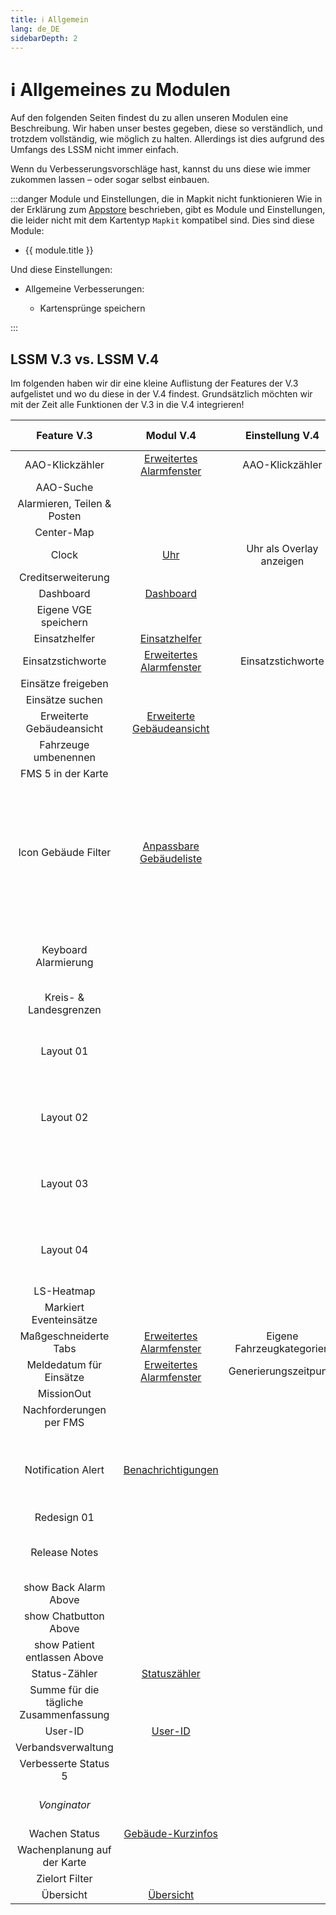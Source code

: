 ```yaml
---
title: ℹ️ Allgemein
lang: de_DE
sidebarDepth: 2
---
```


# ℹ️ Allgemeines zu Modulen

Auf den folgenden Seiten findest du zu allen unseren Modulen eine Beschreibung. Wir haben unser bestes gegeben, diese so verständlich, und trotzdem vollständig, wie möglich zu halten. Allerdings ist dies aufgrund des Umfangs des LSSM nicht immer einfach.

Wenn du Verbesserungsvorschläge hast, kannst du uns diese wie immer zukommen lassen – oder sogar selbst einbauen.

:::danger Module und Einstellungen, die in Mapkit nicht funktionieren
Wie in der Erklärung zum [Appstore](appstore.md) beschrieben, gibt es Module und Einstellungen, die leider nicht mit dem Kartentyp `Mapkit` kompatibel sind. Dies sind diese Module:
<ul>
    <li v-for="module in $themeConfig.variables.noMapkitModules.de_DE" :key="module.title">
        <router-link :to="module.f">
            {{ module.title }}
        </router-link>
    </li>
</ul>
    Und diese Einstellungen:
<ul>
    <li><router-link to="modules/generalExtensions">
        Allgemeine Verbesserungen:
        <ul>
            <li><router-link to="modules/generalExtensions#kartensprunge-speichern">
                Kartensprünge speichern
            </router-link></li>
        </ul>
    </router-link></li>
</ul>
:::

## LSSM V.3 vs. LSSM V.4

Im folgenden haben wir dir eine kleine Auflistung der Features der V.3 aufgelistet und wo du diese in der V.4 findest.
Grundsätzlich möchten wir mit der Zeit alle Funktionen der V.3 in die V.4 integrieren!

|              Feature V.3               |                   Modul V.4                    |      Einstellung V.4      |                    Änderungen / Hinweise                     |
| :------------------------------------: | :--------------------------------------------: | :-----------------------: | :----------------------------------------------------------: |
|            AAO-Klickzähler             | [Erweitertes Alarmfenster][extendedCallWindow] |      AAO-Klickzähler      |                                                              |
|               AAO-Suche                |                                                |                           |                                                              |
|      Alarmieren, Teilen & Posten       |                                                |                           |                                                              |
|               Center-Map               |                                                |                           |                                                              |
|                 Clock                  |                  [Uhr][clock]                  | Uhr als Overlay anzeigen  |                                                              |
|           Creditserweiterung           |                                                |                           |                                                              |
|               Dashboard                |             [Dashboard][dashboard]             |                           |                                                              |
|          Eigene VGE speichern          |                                                |                           |                                                              |
|             Einsatzhelfer              |         [Einsatzhelfer][missionHelper]         |                           |                                                              |
|           Einsatzstichworte            | [Erweitertes Alarmfenster][extendedCallWindow] |     Einsatzstichworte     |                                                              |
|           Einsätze freigeben           |                                                |                           |                                                              |
|            Einsätze suchen             |                                                |                           |                                                              |
|       Erweiterte Gebäudeansicht        | [Erweiterte Gebäudeansicht][extendedBuilding]  |                           |                                                              |
|          Fahrzeuge umbenennen          |                                                |                           |                                                              |
|           FMS 5 in der Karte           |                                                |                           |                                                              |
|          Icon Gebäude Filter           | [Anpassbare Gebäudeliste][buildingListFilter]  |                           | Es werden keine Icons mehr Standardmäßig ersetzt. Dafür kann das Modul der V.4 viel mehr: Du kannst die Filter selbstständig festlegen, sowohl mit Text als auch mit Icons! |
|          Keyboard Alarmierung          |                                                |                           | Wir werden in Zukunft ein Modul für viele selbst anpassbare Hotkeys anbieten |
|         Kreis- & Landesgrenzen         |                                                |                           |                                                              |
|               Layout 01                |                                                |                           | Wir möchten ein Modul für viele Layouts anbieten, die man auch selbst anpassen kann. |
|               Layout 02                |                                                |                           | Wir möchten ein Modul für viele Layouts anbieten, die man auch selbst anpassen kann. |
|               Layout 03                |                                                |                           | Wir möchten ein Modul für viele Layouts anbieten, die man auch selbst anpassen kann. |
|               Layout 04                |                                                |                           | Wir möchten ein Modul für viele Layouts anbieten, die man auch selbst anpassen kann. |
|               LS-Heatmap               |                                                |                           |                                                              |
|         Markiert Eventeinsätze         |                                                |                           |                                                              |
|         Maßgeschneiderte Tabs          | [Erweitertes Alarmfenster][extendedCallWindow] | Eigene Fahrzeugkategorien |                                                              |
|        Meldedatum für Einsätze         | [Erweitertes Alarmfenster][extendedCallWindow] |   Generierungszeitpunkt   |                                                              |
|               MissionOut               |                                                |                           |                                                              |
|        Nachforderungen per FMS         |                                                |                           |                                                              |
|           Notification Alert           |    [Benachrichtigungen][notificationAlert]     |                           | In der V.4 gibt es viele mögliche Benachrichtigungen zur Auswahl, die auch teilweise konfigurierbar sind. |
|              Redesign 01               |                                                |                           |                                                              |
|             Release Notes              |                                                |                           | Die Releasenotes sind nativ in der V.4 integriert und nicht deaktivierbar ;) |
|         show Back Alarm Above          |                                                |                           |                                                              |
|         show Chatbutton Above          |                                                |                           |                                                              |
|      show Patient entlassen Above      |                                                |                           |                                                              |
|             Status-Zähler              |         [Statuszähler][statusCounter]          |                           |                                                              |
| Summe für die tägliche Zusammenfassung |                                                |                           |                                                              |
|                User-ID                 |               [User-ID][userid]                |                           |                                                              |
|           Verbandsverwaltung           |                                                |                           |                                                              |
|          Verbesserte Status 5          |                                                |                           |                                                              |
|              *Vonginator*              |                                                |                           |     *Ob dieses Modul in die V.4 kommt ist noch unklar!*      |
|             Wachen Status              |       [Gebäude-Kurzinfos][buildingHover]       |                           |                                                              |
|      Wachenplanung auf der Karte       |                                                |                           |                                                              |
|             Zielort Filter             |                                                |                           |                                                              |
|               Übersicht                |             [Übersicht][overview]              |                           |                                                              |

[extendedCallWindow]: modules/extendedCallWindow.md
[clock]: modules/clock.md
[dashboard]: modules/dashboard.md
[missionHelper]: modules/missionHelper.md
[extendedBuilding]: modules/extendedBuilding.md
[notificationAlert]: modules/notificationAlert.md
[statusCounter]: modules/statusCounter.md
[userid]: modules/userid.md
[buildingHover]: modules/buildingHover.md
[overview]: modules/overview.md
[buildingListFilter]: modules/buildingListFilter.md

